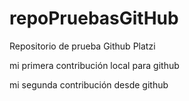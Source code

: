 # repoPruebasGitHub
Repositorio de prueba Github Platzi

mi primera contribución local para github

mi segunda contribución desde github
